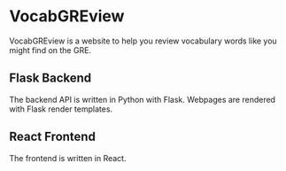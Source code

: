 # VocabGREview

VocabGREview is a website to help you review vocabulary words like you might find on the GRE.

## Flask Backend

The backend API is written in Python with Flask.
Webpages are rendered with Flask render templates.

## React Frontend

The frontend is written in React.
